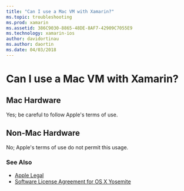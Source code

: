 ```yaml
---
title: "Can I use a Mac VM with Xamarin?"
ms.topic: troubleshooting
ms.prod: xamarin
ms.assetid: 386C9030-8865-48DE-8AF7-42909C7055E9
ms.technology: xamarin-ios
author: davidortinau
ms.author: daortin
ms.date: 04/03/2018
---
```


# Can I use a Mac VM with Xamarin? 

## Mac Hardware

Yes; be careful to follow Apple's terms of use.

## Non-Mac Hardware

No; Apple's terms of use do not permit this usage.

### See Also

- [Apple Legal](https://www.apple.com/legal/)
- [Software License Agreement for OS X Yosemite](https://images.apple.com/legal/sla/docs/OSX10103.pdf)
